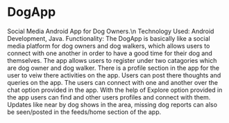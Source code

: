 # DogApp
Social Media Android App for Dog Owners.\n
Technology Used: Android Development, Java.
Functionality:
The DogApp is basically like a social media platform for dog owners and dog walkers, which allows users to connect with one another in order to have a good time for their dog and themselves.
The app allows users to register under two catagories which are dog owner and dog walker.
There is a profile section in the app for the user to veiw there activities on the app.
Users can post there thoughts and queries on the app.
The users can connect with one and another over the chat option provided in the app.
With the help of Explore option provided in the app users can find and other users profiles and connect with them.
Updates like near by dog shows in the area, missing dog reports can also be seen/posted in the feeds/home section of the app.
